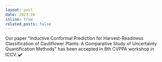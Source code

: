 ```yaml
---
layout: post
date: 2023-10
inline: true
related_posts: false
---
```


Our paper "Inductive Conformal Prediction for Harvest-Readiness Classification of Cauliflower Plants: A Comparative Study of Uncertainty Quantification Methods" has been accepted in 8th CVPPA workshop in ICCV. ✔️

